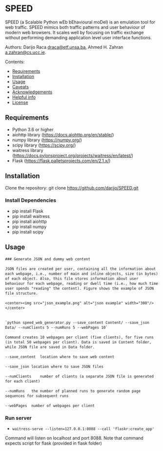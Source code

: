 # SPEED
SPEED (a Scalable Python wEb bEhavioural moDel) is an emulation tool for web traffic. SPEED mimics both traffic patterns and user behaviour of modern web browsers. It scales well by focusing on traffic exchange without performing demanding application level user interface functions.

Authors: Darijo Raca <draca@etf.unsa.ba>, Ahmed H. Zahran <a.zahran@cs.ucc.ie>.



Contents:

- [Requirements](#requirements)
- [Installation](#installation)
- [Usage](#usage)
- [Caveats](#caveats)
- [Acknowledgements](#acknowledgements)
- [Helpful info](#helpful-info)
- [License](#license)


## Requirements

- Python 3.6 or higher
- aiohttp library (https://docs.aiohttp.org/en/stable/)
- numpy library (https://numpy.org/)
- scipy library (https://scipy.org/)
- waitress library (https://docs.pylonsproject.org/projects/waitress/en/latest/)
- Flask (https://flask.palletsprojects.com/en/2.1.x/)

## Installation

   Clone the repository: git clone https://github.com/darijo/SPEED.git
   
   ### Install Dependencies
   - pip install Flask
   - pip install waitress
   - pip install aiohttp
   - pip install numpy
   - pip install scipy
   
   
## Usage

	### Generate JSON and dummy web content

	JSON files are created per user, containing all the information about each webpage, i.e., number of main and inline objects, size (in bytes) of each object. Also, this file stores information about user 
	behaviour for each webpage, reading or dwell time (i.e., how much time user spends "reading" the content). Figure shows the example of JSON file structure.

	<center><img src="json_example.png" alt="json example" width="300"/></center>


   	`python speed_web_generator.py --save_content Content/ --save_json Data/ --numClients 5 --numRuns 5 --webPages 10`
     
   	Command creates 10 webpages per client (five clients), for five runs (in total 50 webpages per client). Data is saved in Content folder, while JSON file are saved in Data folder.
   
   	--save_content	location where to save web content
   
   	--save_json	location where to save JSON files
   
   	--numClients	number of clients (a separate JSON file is generated for each client)
   
   	--numRuns	the number of planned runs to generate random page sequences for subsequent runs
   
   	--webPages	number of webpages per client
   
### Run server

   - `waitress-serve --listen=127.0.0.1:8088 --call 'flaskr:create_app'`
   
   Command will listen on localhost and port 8088. Note that command expects script for flask (provided in flask folder)

